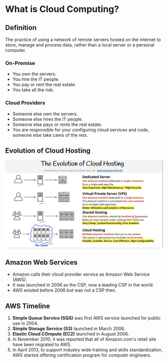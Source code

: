 # What is Cloud Computing?

## Definition

The practice of using a network of remote servers hosted on the internet to store, manage and process data, rather than a local server or a personal computer.

### On-Premise

- You own the servers.
- You hire the IT people.
- You pay or rent the real estate.
- You take all the risk.

### Cloud Providers

- Someone else own the servers.
- Someone else hires the IT people.
- Someone else pays or rents the real estate.
- You are responsible for your configuring cloud services and code, someone else take cares of the rest.

## Evolution of Cloud Hosting
<!-- markdownlint-disable MD033 -->
<img src="https://github.com/tanishqharit/AWS_CLF_C02/blob/main/Z_Images/Cloud_Hosting_Evolution.png" alt="AWS_Roadmap" width="900"/>

## Amazon Web Services

- Amazon calls their cloud provider service as Amazon Web Service (AWS).
- It was launched in 2006 as the CSP, now a leading CSP in the world.
- AWS existed before 2006 but was not a CSP then.

## AWS Timeline

1. **Simple Queue Service (SQS)** was first AWS service launched for public use in 2004.
2. **Simple Storage Service (S3)** launched in March 2006.
3. **Elastic Cloud COmpute (EC2)** launched in August 2006.
4. In November 2010, it was reported that all of Amazon.com's retail site have been migrated to AWS.
5. In April 2013, to support industry wide training and skills standardization, AWS started offering certification program for computer engineers.